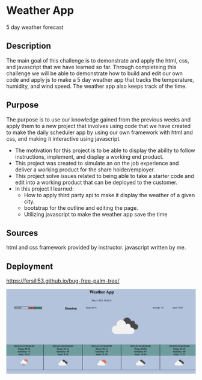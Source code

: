 # Weather App

5 day weather forecast

## Description
The main goal of this challenge is to demonstrate and apply the html, css, and javascript that we have learned so far.
Through completeing this challenge we will be able to demonstrate how to build and edit our own code and apply js to make a 5 day weather app that tracks the temperature, humidity, and wind speed. The weather app also keeps track of the time.

## Purpose
The purpose is to use our knowledge gained from the previous weeks and apply them to a new project that involves using code that we have created to make the daily scheduler app by using our own framework with html and css, and making it interactive using javascript.
- The motivation for this project is to be able to display the ability to follow instructions, implement, and display a working end product.
- This project was created to simulate an on the job experience and deliver a working product for the share holder/employer.
- This project solve issues related to being able to take a starter code and edit into a working product that can be deployed to the customer.
- In this project I learned:
  - How to apply third party api to make it display the weather of a given city.
  - bootstrap for the outline and editing the page.
  - Utilizing javascript to make the weather app save the time


## Sources
html and css framework provided by instructor. javascript written by me.

## Deployment
https://fersill53.github.io/bug-free-palm-tree/

![Weatherpic.png](https://github.com/Fersill53/weather-app/blob/main/Assets/Weatherpic.png)
